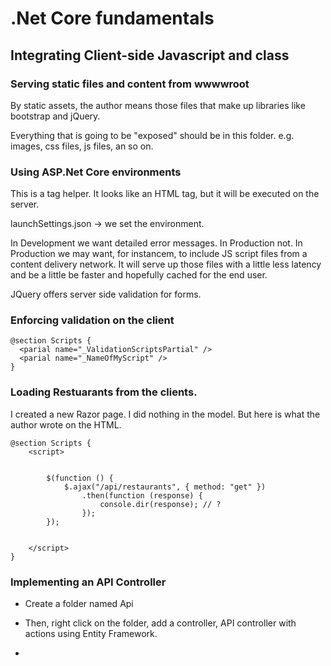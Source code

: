 # .Net Core fundamentals

## Integrating Client-side Javascript and class

### Serving static files and content from wwwwroot

By static assets, the author means those files that make up libraries like bootstrap and jQuery.

Everything that is going to be "exposed" should be in this folder. e.g. images, css files, js files, an so on.

### Using ASP.Net Core environments

<environment include="Development"> </environment>
<environment exclude="Development"> </environment>

This is a tag helper. It looks like an HTML tag, but it will be executed on the server.

launchSettings.json
  -> we set the environment.

In Development we want detailed error messages. In Production not.
In Production we may want, for instancem, to include JS script files from a content delivery network. It will serve up those files with a little less latency and be a little be faster and hopefully cached for the end user.

JQuery offers server side validation for forms.

### Enforcing validation on the client

```
@section Scripts {
  <parial name="_ValidationScriptsPartial" />
  <parial name="_NameOfMyScript" />
}
```

### Loading Restuarants from the clients.

I created a new Razor page. I did nothing in the model. But here is what the author wrote on the HTML.

```
@section Scripts {
    <script>


        $(function () {
            $.ajax("/api/restaurants", { method: "get" })
                .then(function (response) {
                    console.dir(response); // ?
                });
        });


    </script>
}
```


### Implementing an API Controller


- Create a folder named Api

- Then, right click on the folder, add a controller, API controller with actions using Entity Framework.

-  
